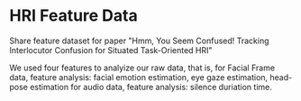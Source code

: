 # HRI Feature Data

Share feature dataset for paper "Hmm, You Seem Confused! Tracking Interlocutor Confusion for Situated Task-Oriented HRI"

We used four features to analyize our raw data, that is,
for Facial Frame data, feature analysis: facial emotion estimation, eye gaze estimation, head-pose estimation
for audio data, feature analysis: silence duriation time. 
